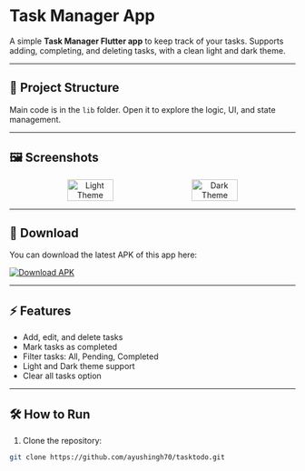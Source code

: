 # Task Manager App

A simple **Task Manager Flutter app** to keep track of your tasks. Supports adding, completing, and deleting tasks, with a clean light and dark theme.

---

## 📂 Project Structure
Main code is in the `lib` folder. Open it to explore the logic, UI, and state management.

---

## 🖼️ Screenshots

<p align="center" style="display: flex; gap: 18px; justify-content: center;">
  <img src="https://github.com/user-attachments/assets/c92bb696-868a-4d8d-b01a-f5d94542ef55" alt="Light Theme" width="40%" />
  <img src="https://github.com/user-attachments/assets/c31b080d-e969-4542-a3f0-8eccc3e6704e" alt="Dark Theme" width="40%" />
</p>


---

## 📱 Download

You can download the latest APK of this app here:

[![Download APK](https://img.shields.io/badge/Download-APK-blue?style=for-the-badge&logo=android)](https://github.com/ayushingh70/tasktodo/releases/latest/download/app-release.apk)

---

## ⚡ Features
- Add, edit, and delete tasks
- Mark tasks as completed
- Filter tasks: All, Pending, Completed
- Light and Dark theme support
- Clear all tasks option

---

## 🛠️ How to Run
1. Clone the repository:
```bash
git clone https://github.com/ayushingh70/tasktodo.git






